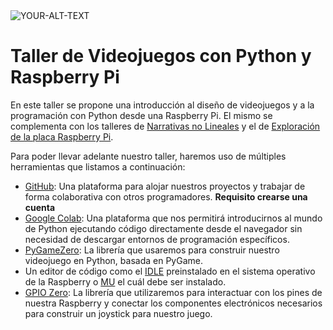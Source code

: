 <picture>
 <source media="(prefers-color-scheme: dark)" srcset="https://github.com/Jaamblico/TallerRaspi/assets/15118493/0d20e14c-949c-4a8c-8764-11642132e364">
 <source media="(prefers-color-scheme: light)" srcset="https://github.com/Jaamblico/TallerRaspi/assets/15118493/0d20e14c-949c-4a8c-8764-11642132e364">
 <img alt="YOUR-ALT-TEXT" src="https://github.com/Jaamblico/TallerRaspi/assets/15118493/0d20e14c-949c-4a8c-8764-11642132e364">
</picture>

# Taller de Videojuegos con Python y Raspberry Pi

En este taller se propone una introducción al diseño de videojuegos y a la programación con Python desde una Raspberry Pi. El mismo se complementa con los talleres de [Narrativas no Lineales](https://docs.google.com/presentation/d/1gBIHfYmq7jOo9Yg4-tv1tXL-XLvuvCOaUr7McVtxBJ0/edit?usp=sharing) y el de [Exploración de la placa Raspberry Pi](https://docs.google.com/presentation/d/1HZ0GHMZ_pe09u6gWEd8VEuLeG-s0_oNr-_CQm0VxHXk/edit?usp=drive_link). 

Para poder llevar adelante nuestro taller, haremos uso de múltiples herramientas que listamos a continuación:
+ [GitHub](https://github.com/): Una plataforma para alojar nuestros proyectos y trabajar de forma colaborativa con otros programadores. **Requisito crearse una cuenta**
+ [Google Colab](https://colab.research.google.com/drive/1lgpWaTHCDkROzLgaL8c4kXS2dAkpxx4o?usp=drive_link): Una plataforma que nos permitirá introducirnos al mundo de Python ejecutando código directamente desde el navegador sin necesidad de descargar entornos de programación específicos. 
+ [PyGameZero](https://pygame-zero.readthedocs.io/en/stable/): La librería que usaremos para construir nuestro videojuego en Python, basada en PyGame.
+ Un editor de código como el [IDLE](https://docs.python.org/es/3/library/idle.html) preinstalado en el sistema operativo de la Raspberry o [MU](https://codewith.mu/en/about) el cuál debe ser instalado. 
+ [GPIO Zero](https://gpiozero.readthedocs.io/en/stable/): La librería que utilizaremos para interactuar con los pines de nuestra Raspberry y conectar los componentes electrónicos necesarios para construir un joystick para nuestro juego. 
